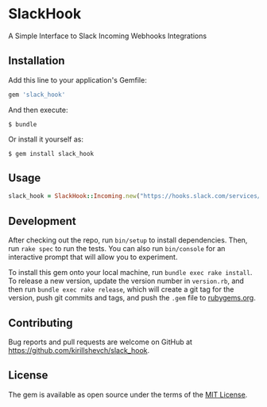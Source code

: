 # SlackHook

A Simple Interface to Slack Incoming Webhooks Integrations

## Installation

Add this line to your application's Gemfile:

```ruby
gem 'slack_hook'
```

And then execute:

    $ bundle

Or install it yourself as:

    $ gem install slack_hook

## Usage

```ruby
slack_hook = SlackHook::Incoming.new("https://hooks.slack.com/services/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")
```

## Development

After checking out the repo, run `bin/setup` to install dependencies. Then, run `rake spec` to run the tests. You can also run `bin/console` for an interactive prompt that will allow you to experiment.

To install this gem onto your local machine, run `bundle exec rake install`. To release a new version, update the version number in `version.rb`, and then run `bundle exec rake release`, which will create a git tag for the version, push git commits and tags, and push the `.gem` file to [rubygems.org](https://rubygems.org).

## Contributing

Bug reports and pull requests are welcome on GitHub at https://github.com/kirillshevch/slack_hook.

## License

The gem is available as open source under the terms of the [MIT License](https://opensource.org/licenses/MIT).
